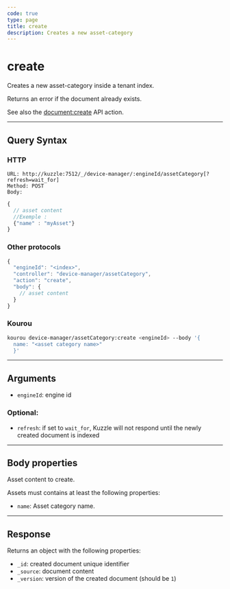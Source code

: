 ```yaml
---
code: true
type: page
title: create
description: Creates a new asset-category
---
```


# create

Creates a new asset-category inside a tenant index.

Returns an error if the document already exists.

See also the [document:create](/core/2/api/controllers/document/create) API action.

---

## Query Syntax

### HTTP

```http
URL: http://kuzzle:7512/_/device-manager/:engineId/assetCategory[?refresh=wait_for]
Method: POST
Body:
```

```js
{
  // asset content
  //Exemple :
  {"name" : "myAsset"}
}
```

### Other protocols

```js
{
  "engineId": "<index>",
  "controller": "device-manager/assetCategory",
  "action": "create",
  "body": {
    // asset content
  }
}
```

### Kourou

```bash
kourou device-manager/assetCategory:create <engineId> --body '{ 
  name: "<asset category name>"
  }'
```

---

## Arguments

- `engineId`: engine id

### Optional:

- `refresh`: if set to `wait_for`, Kuzzle will not respond until the newly created document is indexed
---

## Body properties

Asset content to create.

Assets must contains at least the following properties:
- `name`: Asset category name.

---

## Response

Returns an object with the following properties:

- `_id`: created document unique identifier
- `_source`: document content
- `_version`: version of the created document (should be `1`)
